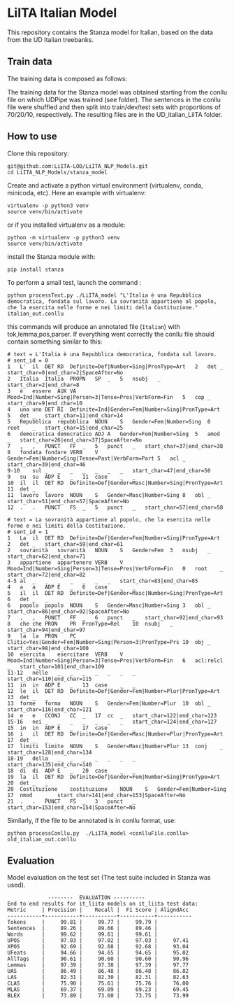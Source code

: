 # LiITA Italian Model

This repository contains the Stanza model for Italian, based on the data from the UD Italian treebanks. 

## Train data

The training data is composed as follows:

The training data for the Stanza model was obtained starting from the conllu file on which UDPipe was trained (see folder). The sentences in the conllu file were shuffled and then split into train/dev/test sets with proportions of 70/20/10, respectively. The resulting files are in the UD_italian_LiITA folder.

## How to use

Clone this repository:
```
git@github.com:LiITA-LOD/LiITA_NLP_Models.git
cd LiITA_NLP_Models/stanza_model
```
Create and activate a python virtual environment (virtualenv, conda, minicoda, etc). Here an example with virtualenv:
```
virtualenv -p python3 venv
source venv/bin/activate
```
or if you installed virtualenv as a module:
```
python -m virtualenv -p python3 venv
source venv/bin/activate
```

install the Stanza module with:
```
pip install stanza
```

To perform a small test, launch the command  :
```
python processText.py ./LiITA_model "L'Italia è una Repubblica democratica, fondata sul lavoro. La sovranità appartiene al popolo, che la esercita nelle forme e nei limiti della Costituzione." italian_out.conllu
```
this commands will produce an annotated file (```Italian```) with tok,lemma,pos,parser.
If everything went correctly the conllu file should contain something similar to this:

```
# text = L'Italia è una Repubblica democratica, fondata sul lavoro.
# sent_id = 0
1	L'	il	DET	RD	Definite=Def|Number=Sing|PronType=Art	2	det	_	start_char=0|end_char=2|SpaceAfter=No
2	Italia	Italia	PROPN	SP	_	5	nsubj	_	start_char=2|end_char=8
3	è	essere	AUX	VA	Mood=Ind|Number=Sing|Person=3|Tense=Pres|VerbForm=Fin	5	cop	_	start_char=9|end_char=10
4	una	uno	DET	RI	Definite=Ind|Gender=Fem|Number=Sing|PronType=Art	5	det	_	start_char=11|end_char=14
5	Repubblica	repubblica	NOUN	S	Gender=Fem|Number=Sing	0	root	_	start_char=15|end_char=25
6	democratica	democratico	ADJ	A	Gender=Fem|Number=Sing	5	amod	_	start_char=26|end_char=37|SpaceAfter=No
7	,	,	PUNCT	FF	_	5	punct	_	start_char=37|end_char=38
8	fondata	fondare	VERB	V	Gender=Fem|Number=Sing|Tense=Past|VerbForm=Part	5	acl	_	start_char=39|end_char=46
9-10	sul	_	_	_	_	_	_	_	start_char=47|end_char=50
9	su	su	ADP	E	_	11	case	_	_
10	il	il	DET	RD	Definite=Def|Gender=Masc|Number=Sing|PronType=Art	11	det	_	_
11	lavoro	lavoro	NOUN	S	Gender=Masc|Number=Sing	8	obl	_	start_char=51|end_char=57|SpaceAfter=No
12	.	.	PUNCT	FS	_	5	punct	_	start_char=57|end_char=58

# text = La sovranità appartiene al popolo, che la esercita nelle forme e nei limiti della Costituzione.
# sent_id = 1
1	La	il	DET	RD	Definite=Def|Gender=Fem|Number=Sing|PronType=Art	2	det	_	start_char=59|end_char=61
2	sovranità	sovranità	NOUN	S	Gender=Fem	3	nsubj	_	start_char=62|end_char=71
3	appartiene	appartenere	VERB	V	Mood=Ind|Number=Sing|Person=3|Tense=Pres|VerbForm=Fin	0	root	_	start_char=72|end_char=82
4-5	al	_	_	_	_	_	_	_	start_char=83|end_char=85
4	a	a	ADP	E	_	6	case	_	_
5	il	il	DET	RD	Definite=Def|Gender=Masc|Number=Sing|PronType=Art	6	det	_	_
6	popolo	popolo	NOUN	S	Gender=Masc|Number=Sing	3	obl	_	start_char=86|end_char=92|SpaceAfter=No
7	,	,	PUNCT	FF	_	6	punct	_	start_char=92|end_char=93
8	che	che	PRON	PR	PronType=Rel	10	nsubj	_	start_char=94|end_char=97
9	la	la	PRON	PC	Clitic=Yes|Gender=Fem|Number=Sing|Person=3|PronType=Prs	10	obj	_	start_char=98|end_char=100
10	esercita	esercitare	VERB	V	Mood=Ind|Number=Sing|Person=3|Tense=Pres|VerbForm=Fin	6	acl:relcl	_	start_char=101|end_char=109
11-12	nelle	_	_	_	_	_	_	_	start_char=110|end_char=115
11	in	in	ADP	E	_	13	case	_	_
12	le	il	DET	RD	Definite=Def|Gender=Fem|Number=Plur|PronType=Art	13	det	_	_
13	forme	forma	NOUN	S	Gender=Fem|Number=Plur	10	obl	_	start_char=116|end_char=121
14	e	e	CCONJ	CC	_	17	cc	_	start_char=122|end_char=123
15-16	nei	_	_	_	_	_	_	_	start_char=124|end_char=127
15	in	in	ADP	E	_	17	case	_	_
16	i	il	DET	RD	Definite=Def|Gender=Masc|Number=Plur|PronType=Art	17	det	_	_
17	limiti	limite	NOUN	S	Gender=Masc|Number=Plur	13	conj	_	start_char=128|end_char=134
18-19	della	_	_	_	_	_	_	_	start_char=135|end_char=140
18	di	di	ADP	E	_	20	case	_	_
19	la	il	DET	RD	Definite=Def|Gender=Fem|Number=Sing|PronType=Art	20	det	_	_
20	Costituzione	costituzione	NOUN	S	Gender=Fem|Number=Sing	17	nmod	_	start_char=141|end_char=153|SpaceAfter=No
21	.	.	PUNCT	FS	_	3	punct	_	start_char=153|end_char=154|SpaceAfter=No
```

Similarly, if the file to be annotated is in conllu format, use:
```
python processConllu.py  ./LiITA_model <conlluFile.conllu> old_italian_out.conllu
```
## Evaluation

Model evaluation on the test set (The test suite included in Stanza was used).
```
             --------  EVALUATION ----------
End to end results for it_liita models on it_liita test data:
Metric     | Precision |    Recall |  F1 Score | AligndAcc
-----------+-----------+-----------+-----------+-----------
Tokens     |     99.81 |     99.77 |     99.79 |
Sentences  |     89.26 |     89.66 |     89.46 |
Words      |     99.62 |     99.61 |     99.61 |
UPOS       |     97.03 |     97.02 |     97.03 |     97.41
XPOS       |     92.69 |     92.68 |     92.68 |     93.04
UFeats     |     94.66 |     94.65 |     94.65 |     95.02
AllTags    |     90.61 |     90.60 |     90.60 |     90.96
Lemmas     |     97.39 |     97.38 |     97.39 |     97.77
UAS        |     86.49 |     86.48 |     86.48 |     86.82
LAS        |     82.31 |     82.30 |     82.31 |     82.63
CLAS       |     75.90 |     75.61 |     75.76 |     76.00
MLAS       |     69.37 |     69.09 |     69.23 |     69.45
BLEX       |     73.89 |     73.60 |     73.75 |     73.99
```

